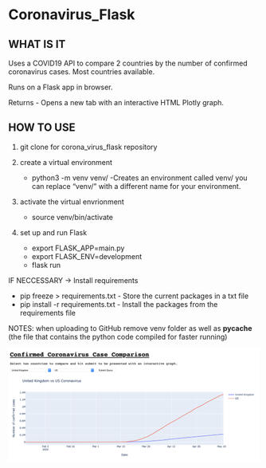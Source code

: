 # Coronavirus_Flask

## WHAT IS IT
Uses a COVID19 API to compare 2 countries by the number of confirmed coronavirus cases. Most countries available.

Runs on a Flask app in browser.

Returns - Opens a new tab with an interactive HTML Plotly graph.


## HOW TO USE

1. git clone <url> for corona_virus_flask repository

2. create a virtual environment
    - python3 -m venv venv/       -Creates an environment called venv/ you can replace “venv/” with a different name for your environment.

3. activate the virtual envrionment
    - source venv/bin/activate

4. set up and run Flask
    - export FLASK_APP=main.py
    - export FLASK_ENV=development
    - flask run

IF NECCESSARY -> Install requirements
   - pip freeze > requirements.txt       - Store the current packages in a txt file
   - pip install -r requirements.txt       - Install the packages from the requirements file


NOTES: when uploading to GitHub remove venv folder as well as __pycache__ (the file that contains the python code compiled for faster running)

![COVID FLASK](images/example.png)
